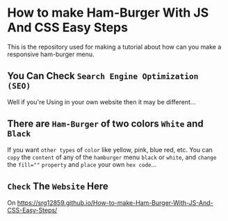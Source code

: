 # How to make Ham-Burger With JS And CSS Easy Steps

This is the repository used for making a tutorial about how can you make a responsive ham-burger menu.

## You Can Check `Search Engine Optimization (SEO)`

Well if you're Using in your own website then it may be different...

## There are `Ham-Burger` of two colors `White` and `Black`

If you want `other types` of `color` like yellow, pink, blue red, etc. You can `copy` the `content` of any of the `hamburger` menu `black` or `white`, and `change` the `fill=""` `property` and `place` your own `hex code`...

## `Check` The `Website` Here

On https://srg12859.github.io/How-to-make-Ham-Burger-With-JS-And-CSS-Easy-Steps/
